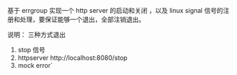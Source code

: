 基于 errgroup 实现一个 http server 的启动和关闭 ，以及 linux signal 信号的注册和处理，要保证能够一个退出，全部注销退出。

说明：
三种方式退出
1. stop 信号
2. httpserver  http://localhost:8080/stop
3. mock error`
